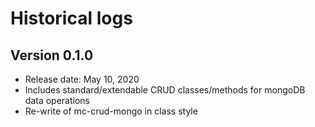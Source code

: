 # Historical logs

## Version 0.1.0
- Release date: May 10, 2020
- Includes standard/extendable CRUD classes/methods for mongoDB data operations
- Re-write of mc-crud-mongo in class style

